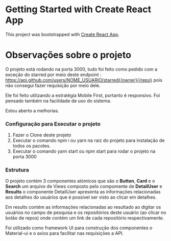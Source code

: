 # Getting Started with Create React App

This project was bootstrapped with [Create React App](https://github.com/facebook/create-react-app).

# Observações sobre o projeto

O projeto está rodando na porta 3000, tudo foi feito como pedido com a exceção do starred por meio deste endpoint : https://api.github.com/users/NOME_USUARIO/starred{/owner}{/repo}
pois não consegui fazer requisição por meio dele.

Ele foi feito utilizando a estratégia Mobile First, portanto é responsivo.
Foi pensado também na facilidade de uso do sistema.

Estou aberto a melhorias.

### Configuração para Executar o projeto

1. Fazer o Clone deste projeto
2. Executar o comando npm i ou yarn na raiz do projeto para instalação de todos os pacotes.
3. Executar o comando yarn start ou npm start para rodar o projeto na porta 3000

### Estrutura

O projeto contém 3 componentes atómicos que são o **Button**, **Card** e o **Search**
um arquivo de Views composto pelo compomente de **DetailUser** e **Results** o componente DetailUser apresenta as informações relacionadas aos detalhes do usuários que é possível ser visto ao clicar em detalhes.

Em results contém as informações relacionadas ao resultado ao digitar os usuários no campo de pesquisa e os repositórios deste usuário (ao clicar no botão de repos) onde contém um link de cada repositório respectivamente.

Foi utilizado como framework UI para construção dos componentes o Material-ui e o axios para facilitar nas requisições a API.
